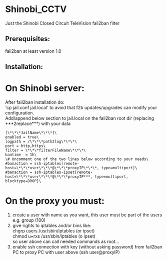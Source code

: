 # Shinobi_CCTV
Just the Shinobi Closed Circuit TeleVision fail2ban filter

## Prerequisites:
fail2ban at least version 1.0

## Installation:
# On Shinobi server:
After fail2ban installation do:\
'cp jail.conf jail.local' to avoid that f2b updates/upgrades can modify your configuration.\
Add/append below section to jail.local on the fail2ban root dir (replacing \*\*\*2replace\*\*\*) with your data
```
[\*\*\*JailName\*\*\*]\
enabled = true\
logpath = /\*\*\*path2log\*\*\*\
port = http,https\
filter = \*\*\*filterFileName\*\*\*\
bantime  = 1h\
\# Uncomment one of the two lines below according to your needs\
#banaction = ssh-iptables[remote-host=\*\*\*user\*\*\*@\*\*\*proxyIP\*\*\*, type=multiport]\
#banaction = ssh-iptables-ipset[remote-host=\*\*\*user\*\*\*@\*\*\*proxyIP***, type=multiport, blocktype=DROP]\
```
# On the proxy you must:
1) create a user with name as you want, this user must be part of the users e.g. group (100)
2) give rights to iptables and/or bins like:\
chgrp users /usr/sbin/iptables (or ipset)\
chmod u+rxs /usr/sbin/iptables (o ipset)\
so user above can call needed commands as root...
3) enable ssh connection with key (without asking password) from fail2ban PC to proxy PC with user above (ssh user@proxyIP)
